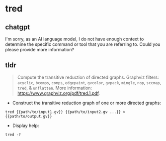 # tred 
## chatgpt 
I'm sorry, as an AI language model, I do not have enough context to determine the specific command or tool that you are referring to. Could you please provide more information? 

## tldr 
 
> Compute the transitive reduction of directed graphs.
> Graphviz filters: `acyclic`, `bcomps`, `comps`, `edgepaint`, `gvcolor`, `gvpack`, `mingle`, `nop`, `sccmap`, `tred`, & `unflatten`.
> More information: <https://www.graphviz.org/pdf/tred.1.pdf>.

- Construct the transitive reduction graph of one or more directed graphs:

`tred {{path/to/input1.gv}} {{path/to/input2.gv ...}} > {{path/to/output.gv}}`

- Display help:

`tred -?`
